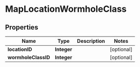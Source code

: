 
# MapLocationWormholeClass

## Properties
Name | Type | Description | Notes
------------ | ------------- | ------------- | -------------
**locationID** | **Integer** |  |  [optional]
**wormholeClassID** | **Integer** |  |  [optional]



